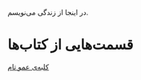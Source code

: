 در اینجا از زندگی می‌نویسم.

# قسمت‌هایی از کتاب‌ها

<a href="https://javadebadi.github.io/about-life/from-books/Uncle-Toms-Cabin.pdf" download="Uncle-Toms-Cabin">کلبه‌ی عمو تام</a>
